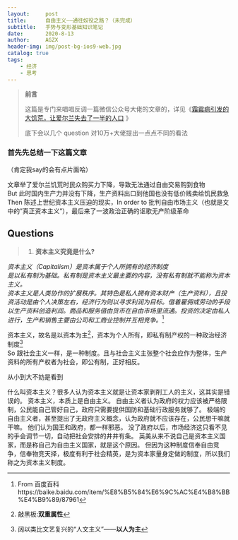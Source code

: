 ```yaml
---
layout:     post
title:      自由主义——通往奴役之路？（未完成）
subtitle:   手势与变形基础知识笔记
date:       2020-8-13
author:     AGZX
header-img: img/post-bg-ios9-web.jpg
catalog: true
tags:
    - 经济
    - 思考
---
```


> **前言**
>
> 这篇是专门来唱唱反调一篇微信公众号大佬的文章的，详见《[霜霉病引发的大饥荒，让爱尔兰失去了一半的人口](https://mp.weixin.qq.com/s/QSortTy--_JZ0Zqiy2fcVg) 》
>
> 底下会以几个 question 对10万+大佬提出一点点不同的看法

### **首先先总结一下这篇文章**

（肯定我say的会有点片面哈）

文章举了爱尔兰饥荒时民众购买力下降，导致无法通过自由交易购到食物<br>But 此时国内生产力并没有下降，生产资料出口到他国也没有低价贱卖给饥民救急
Then 陈述上世纪资本主义压迫的现实，In order to 批判自由市场主义（也就是文中的”真正资本主义”），最后来了一波政治正确的讴歌无产阶级革命

## Questions

> 1. **资本主义究竟是什么?**

*资本主义（Capitalism）是资本属于个人所拥有的经济制度<br>是以私有制为基础。私有制是资本主义最主要的内容，没有私有制就不能称为资本主义。<br>资本主义是人类协作的扩展秩序。其特色是私人拥有资本财产（生产资料），且投资活动是由个人决策左右，经济行为则以寻求利润为目标。借着雇佣或劳动的手段以生产资料创造利润。商品和服务借由货币在自由市场里流通。投资的决定由私人进行，生产和销售主要由公司和工商业控制并互相竞争。*[^1]

资本主义，故名是以资本为主[^2]，资本为个人所有，即私有制产权的一种政治经济制度[^3]<br>So 跟社会主义一样，是一种制度。且与社会主义主张整个社会应作为整体，生产资料的所有产权者为社会，即公有制，正好相反。<br>

从小到大不妨是看到

[^1]: From 百度百科https://baike.baidu.com/item/%E8%B5%84%E6%9C%AC%E4%B8%BB%E4%B9%89/87961
[^2]: 敲黑板:**双重属性**
[^3]: 阔以类比文艺复兴的“人文主义”——**以人为主**



什么叫资本主义？很多人认为资本主义就是让资本家剥削工人的主义，这其实是错误的。
资本主义，本质上是自由主义。 
自由主义者认为政府的权力应该被严格限制，公民能自己管好自己，政府只需要提供国防和基础行政服务就够了。
极端的自由主义者，甚至提出了无政府主义概念，认为政府就不应该存在，公民想干嘛就干嘛。
他们认为国王和政府，都一样邪恶。
没了政府以后，市场经济这只看不见的手会调节一切，自动把社会安排的井井有条。
英美从来不说自己是资本主义国家，而是称自己为自由主义国家，就是这个原因。
但因为这种制度信奉自由竞争，信奉物竞天择，极度有利于社会精英，是为资本家量身定做的制度，所以我们称之为资本主义制度。









